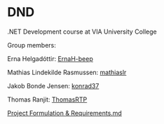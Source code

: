 # DND
.NET Development course at VIA University College

Group members:

Erna Helgadóttir: [ErnaH-beep](https://github.com/ErnaH-beep)

Mathias Lindekilde Rasmussen: [mathiaslr](https://github.com/mathiaslr)

Jakob Bonde Jensen: [konrad37](https://github.com/konrad37) 

Thomas Ranjit: [ThomasRTP](https://github.com/ThomasRTP)

[Project Formulation & Requirements.md](https://github.com/ErnaH-beep/DND/blob/ed67c18f4a2c0d5a1612c60c7d67d82ce5f30957/Project%20Formulation%20%26%20Requirements.md)
